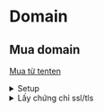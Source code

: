 # Domain

## Mua domain

[Mua từ tenten](https://tenten.vn)

<details>
  <summary>Setup</summary>

>B1: Tạo cloudflare account.  
>B2: Cài đặt NS của domain về cloudflare server.  
>B3: Vào Cloudflare-> DNS:
>B4: setup A stream.io.vn 216.24.57.1 để khi truy cập vào domain thì sẽ được điều hướng tới server của mình  
>B5: setup CNAME www stream.io.vn để khi người dùng thêm www vào thì ta cũng điều hướng tới stream.io.vn  
>B6: Nếu ta có nhiều server với ip khác nhau. Có thể cài sub domain cho từng server. (ví dụ CNAME info 64.1.57.12) (Ghi info là được, không cần viết cả domain)  
B7: Nếu có nhiều project chạy chung trên 1 server. Có thể config cho mỗi sub domain 1 project. Cứ trỏ tất sub domain về domain. Rồi nginx sẽ điều tướng từng sub domain sang các port khác nhau.  

</details>

<details>
  <summary>Lấy chứng chỉ ssl/tls</summary>

>B1: vào Cloudflare set SSL/TLS encryption mode is Full
>B2: Vào Edge certificates -> Always use https -> Enable

</details>
